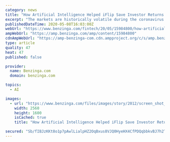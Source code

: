 ```yaml
---
category: news
title: "How Artificial Intelligence Helped iFlip Save Investor Returns During The 2020 Market Crash"
excerpt: "The markets are historically volatile during the coronavirus pandemic, throwing conventional risk management strategies out the window. Demand"
publishedDateTime: 2020-05-08T16:03:00Z
webUrl: "https://www.benzinga.com/fintech/20/05/15984800/how-artificial-intelligence-helped-iflip-save-investor-returns-during-the-2020-market-crash"
ampWebUrl: "https://amp.benzinga.com/amp/content/15984800"
cdnAmpWebUrl: "https://amp-benzinga-com.cdn.ampproject.org/c/s/amp.benzinga.com/amp/content/15984800"
type: article
quality: 47
heat: 47
published: false

provider:
  name: Benzinga.com
  domain: benzinga.com

topics:
  - AI

images:
  - url: "https://www.benzinga.com/files/images/story/2012/screen_shot_2020-05-08_at_10.17.38_am.png"
    width: 2560
    height: 1600
    isCached: true
    title: "How Artificial Intelligence Helped iFlip Save Investor Returns During The 2020 Market Crash"

secured: "Sb/fIBJzKKt8o1p7pAwlLialpHZ2OqBxus8VJQ0HyeHX4CfPDQqbbkvBJ7h2T6KiaeldzdJpl0R/tk+QZoowymsP2FQEwp0V7FScLPE/lMg74K1JoFhxomRBKDJBk8b7UDrZzQ1ObeOYYklhoKufbPZAQ6j6/N/Of3dfdZ08YGuYRCJ7L+yjAO1pceUFIhiGeVYd1H0ob4LSzH22ix2DOpD2EWiRy3WCBc8BCJl1+MBuTMbhbqQrSR/cwAQDKgc7b+2BAvKxrY3/LCHzYQ/aM7jQGYITdzvNdtcErQAFWMIA9oZKFSRtg2+FI+dAjY/ah5+BjqY7nKD+pSRqW6pBNGot+nFvm+0g41fpsxPMMkwbxQKDCJWDn3WjQcFWD/+VZRTXOzZs1gVagkyBeaLaKtgiWDAvUs9AxG8qUcN6LTB186twCuvcWQqE8KXRYhUd08B4E/BQmypIUAtjo79YEKAFmUg/Bjlo7C/uJ3Ojkls=;eiuGrZWoUC/cXH8kCtB1kg=="
---
```



